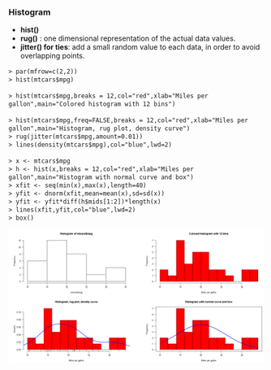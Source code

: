### Histogram

* **hist()**
* **rug()** : one dimensional representation of the actual data values.
* **jitter() for ties**: add a small random value to each data, in order to avoid overlapping points.

```
> par(mfrow=c(2,2))
> hist(mtcars$mpg)

> hist(mtcars$mpg,breaks = 12,col="red",xlab="Miles per gallon",main="Colored histogram with 12 bins")

> hist(mtcars$mpg,freq=FALSE,breaks = 12,col="red",xlab="Miles per gallon",main="Histogram, rug plot, density curve")
> rug(jitter(mtcars$mpg,amount=0.01))
> lines(density(mtcars$mpg),col="blue",lwd=2)

> x <- mtcars$mpg
> h <- hist(x,breaks = 12,col="red",xlab="Miles per gallon",main="Histogram with normal curve and box")
> xfit <- seq(min(x),max(x),length=40)
> yfit <- dnorm(xfit,mean=mean(x),sd=sd(x))
> yfit <- yfit*diff(h$mids[1:2])*length(x)
> lines(xfit,yfit,col="blue",lwd=2)
> box()
```
![](/ch5-basic-graphs/histogram.PNG)


